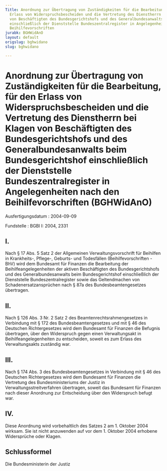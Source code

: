 ```yaml
---
Title: Anordnung zur Übertragung von Zuständigkeiten für die Bearbeitung, für den
  Erlass von Widerspruchsbescheiden und die Vertretung des Dienstherrn bei Klagen
  von Beschäftigten des Bundesgerichtshofs und des Generalbundesanwalts beim Bundesgerichtshof
  einschließlich der Dienststelle Bundeszentralregister in Angelegenheiten nach den
  Beihilfevorschriften
jurabk: BGHWidAnO
layout: default
origslug: bghwidano
slug: bghwidano

---
```


# Anordnung zur Übertragung von Zuständigkeiten für die Bearbeitung, für den Erlass von Widerspruchsbescheiden und die Vertretung des Dienstherrn bei Klagen von Beschäftigten des Bundesgerichtshofs und des Generalbundesanwalts beim Bundesgerichtshof einschließlich der Dienststelle Bundeszentralregister in Angelegenheiten nach den Beihilfevorschriften (BGHWidAnO)

Ausfertigungsdatum
:   2004-09-09

Fundstelle
:   BGBl I: 2004, 2331

## I.

Nach § 17 Abs. 5 Satz 2 der Allgemeinen Verwaltungsvorschrift für
Beihilfen in Krankheits-, Pflege-, Geburts- und Todesfällen
(Beihilfevorschriften - BhV) wird dem Bundesamt für Finanzen die
Bearbeitung der Beihilfeangelegenheiten der aktiven Beschäftigten des
Bundesgerichtshofs und des Generalbundesanwalts beim Bundesgerichtshof
einschließlich der Dienststelle Bundeszentralregister sowie das
Geltendmachen von Schadenersatzansprüchen nach § 87a des
Bundesbeamtengesetzes übertragen.

## II.

Nach § 126 Abs. 3 Nr. 2 Satz 2 des Beamtenrechtsrahmengesetzes in
Verbindung mit § 172 des Bundesbeamtengesetzes und mit § 46 des
Deutschen Richtergesetzes wird dem Bundesamt für Finanzen die Befugnis
übertragen, über den Widerspruch gegen einen Verwaltungsakt in
Beihilfeangelegenheiten zu entscheiden, soweit es zum Erlass des
Verwaltungsakts zuständig war.

## III.

Nach § 174 Abs. 3 des Bundesbeamtengesetzes in Verbindung mit § 46 des
Deutschen Richtergesetzes wird dem Bundesamt für Finanzen die
Vertretung des Bundesministeriums der Justiz in
Verwaltungsstreitverfahren übertragen, soweit das Bundesamt für
Finanzen nach dieser Anordnung zur Entscheidung über den Widerspruch
befugt war.

## IV.

Diese Anordnung wird vorbehaltlich des Satzes 2 am 1. Oktober 2004
wirksam. Sie ist nicht anzuwenden auf vor dem 1. Oktober 2004 erhobene
Widersprüche oder Klagen.

## Schlussformel

Die Bundesministerin der Justiz

